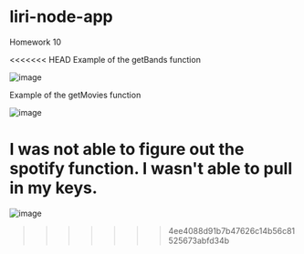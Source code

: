 # liri-node-app
Homework 10

<<<<<<< HEAD
Example of the getBands function

![image](https://user-images.githubusercontent.com/53911387/68552484-2ca6b500-03dd-11ea-9780-33596787b837.png)




Example of the getMovies function


![image](https://user-images.githubusercontent.com/53911387/68552522-89a26b00-03dd-11ea-9661-107ab8f3a933.png)




I was not able to figure out the spotify function. I wasn't able to pull in my keys.
=======
![image](https://user-images.githubusercontent.com/53911387/68552484-2ca6b500-03dd-11ea-9780-33596787b837.png)
>>>>>>> 4ee4088d91b7b47626c14b56c81525673abfd34b
